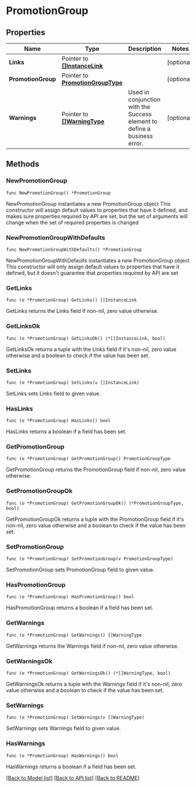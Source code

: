 # PromotionGroup

## Properties

Name | Type | Description | Notes
------------ | ------------- | ------------- | -------------
**Links** | Pointer to [**[]InstanceLink**](InstanceLink.md) |  | [optional] 
**PromotionGroup** | Pointer to [**PromotionGroupType**](PromotionGroupType.md) |  | [optional] 
**Warnings** | Pointer to [**[]WarningType**](WarningType.md) | Used in conjunction with the Success element to define a business error. | [optional] 

## Methods

### NewPromotionGroup

`func NewPromotionGroup() *PromotionGroup`

NewPromotionGroup instantiates a new PromotionGroup object
This constructor will assign default values to properties that have it defined,
and makes sure properties required by API are set, but the set of arguments
will change when the set of required properties is changed

### NewPromotionGroupWithDefaults

`func NewPromotionGroupWithDefaults() *PromotionGroup`

NewPromotionGroupWithDefaults instantiates a new PromotionGroup object
This constructor will only assign default values to properties that have it defined,
but it doesn't guarantee that properties required by API are set

### GetLinks

`func (o *PromotionGroup) GetLinks() []InstanceLink`

GetLinks returns the Links field if non-nil, zero value otherwise.

### GetLinksOk

`func (o *PromotionGroup) GetLinksOk() (*[]InstanceLink, bool)`

GetLinksOk returns a tuple with the Links field if it's non-nil, zero value otherwise
and a boolean to check if the value has been set.

### SetLinks

`func (o *PromotionGroup) SetLinks(v []InstanceLink)`

SetLinks sets Links field to given value.

### HasLinks

`func (o *PromotionGroup) HasLinks() bool`

HasLinks returns a boolean if a field has been set.

### GetPromotionGroup

`func (o *PromotionGroup) GetPromotionGroup() PromotionGroupType`

GetPromotionGroup returns the PromotionGroup field if non-nil, zero value otherwise.

### GetPromotionGroupOk

`func (o *PromotionGroup) GetPromotionGroupOk() (*PromotionGroupType, bool)`

GetPromotionGroupOk returns a tuple with the PromotionGroup field if it's non-nil, zero value otherwise
and a boolean to check if the value has been set.

### SetPromotionGroup

`func (o *PromotionGroup) SetPromotionGroup(v PromotionGroupType)`

SetPromotionGroup sets PromotionGroup field to given value.

### HasPromotionGroup

`func (o *PromotionGroup) HasPromotionGroup() bool`

HasPromotionGroup returns a boolean if a field has been set.

### GetWarnings

`func (o *PromotionGroup) GetWarnings() []WarningType`

GetWarnings returns the Warnings field if non-nil, zero value otherwise.

### GetWarningsOk

`func (o *PromotionGroup) GetWarningsOk() (*[]WarningType, bool)`

GetWarningsOk returns a tuple with the Warnings field if it's non-nil, zero value otherwise
and a boolean to check if the value has been set.

### SetWarnings

`func (o *PromotionGroup) SetWarnings(v []WarningType)`

SetWarnings sets Warnings field to given value.

### HasWarnings

`func (o *PromotionGroup) HasWarnings() bool`

HasWarnings returns a boolean if a field has been set.


[[Back to Model list]](../README.md#documentation-for-models) [[Back to API list]](../README.md#documentation-for-api-endpoints) [[Back to README]](../README.md)


